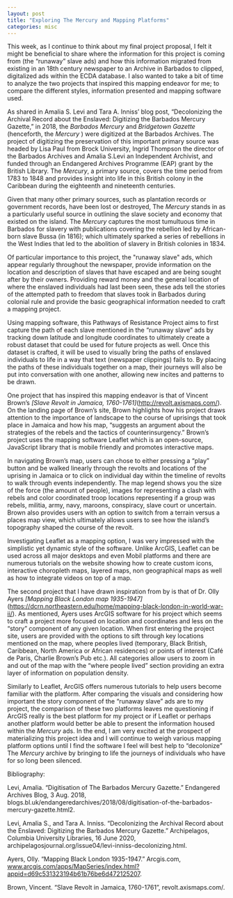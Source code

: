 ```yaml
---
layout: post
title: "Exploring The Mercury and Mapping Platforms"
categories: misc
---
```


This week, as I continue to think about my final project proposal, I felt it might be beneficial to share where the information for this project is coming from (the “runaway” slave ads) and how this information migrated from existing in an 18th century newspaper to an Archive in Barbados to clipped, digitalized ads within the ECDA database. I also wanted to take a bit of time to analyze the two projects that inspired this mapping endeavor for me; to compare the different styles, information presented and mapping software used.  

As shared in Amalia S. Levi and Tara A. Inniss’ blog post, “Decolonizing the Archival Record about the Enslaved: Digitizing the Barbados Mercury Gazette,” in 2018, the _Barbados Mercury_ and _Bridgetown Gazette_ (henceforth, the _Mercury_ ) were digitized at the Barbados Archives. The project of digitizing the preservation of this important primary source was headed by Lisa Paul from Brock University, Ingrid Thompson the director of the Barbados Archives and Amalia S.Levi an Independent Archivist, and funded through an Endangered Archives Programme (EAP) grant by the British Library. The _Mercury_, a primary source, covers the time period from 1783 to 1848 and provides insight into life in this British colony in the Caribbean during the eighteenth and nineteenth centuries.

 Given that many other primary sources, such as plantation records or government records, have been lost or destroyed, The _Mercury_ stands in as a particularly useful source in outlining the slave society and economy that existed on the island. The _Mercury_ captures the most tumultuous time in Barbados for slavery with publications covering the rebellion led by African-born slave Bussa (in 1816); which ultimately sparked a series of rebellions in the West Indies that led to the abolition of slavery in British colonies in 1834. 

Of particular importance to this project, the "runaway slave" ads, which appear regularly throughout the newspaper, provide information on the location and description of slaves that have escaped and are being sought after by their owners. Providing reward money and the general location of where the enslaved individuals had last been seen, these ads tell the stories of the attempted path to freedom that slaves took in Barbados during colonial rule and provide the basic geographical information needed to craft a mapping project. 

Using mapping software, this Pathways of Resistance Project aims to first capture the path of each slave mentioned in the “runaway slave” ads by tracking down latitude and longitude coordinates to ultimately create a robust dataset that could be used for future projects as well. Once this dataset is crafted, it will be used to visually bring the paths of enslaved individuals to life in a way that text (newspaper clippings) fails to. By placing the paths of these individuals together on a map, their journeys will also be put into conversation with one another, allowing new incites and patterns to be drawn. 

One project that has inspired this mapping endeavor is that of Vincent Brown’s _[Slave Revolt in Jamaica, 1760-1761]_(http://revolt.axismaps.com/). On the landing page of Brown’s site, Brown highlights how his project draws attention to the importance of landscape to the course of uprisings that took place in Jamaica and how his map, “suggests an argument about the strategies of the rebels and the tactics of counterinsurgency.” Brown’s project uses the mapping software Leaflet which is an open-source, JavaScript library that is mobile friendly and promotes interactive maps.

In navigating Brown’s map, users can chose to either pressing a “play” button and be walked linearly through the revolts and locations of the uprising in Jamaica or to click on individual day within the timeline of revolts to walk through events independently. The map legend shows you the size of the force (the amount of people), images for representing a clash with rebels and color coordinated troop locations representing if a group was rebels, militia, army, navy, maroons, conspiracy, slave court or uncertain. Brown also provides users with an option to switch from a terrain versus a places map view, which ultimately allows users to see how the island’s topography shaped the course of the revolt. 

Investigating Leaflet as a mapping option, I was very impressed with the simplistic yet dynamic style of the software. Unlike ArcGIS, Leaflet can be used across all major desktops and even Mobil platforms and there are numerous tutorials on the website showing how to create custom icons, interactive choropleth maps, layered maps, non geographical maps as well as how to integrate videos on top of a map.

The second project that I have drawn inspiration from by is that of Dr. Olly Ayers _[Mapping Black London map 1935-1947]_(https://dcrn.northeastern.edu/home/mapping-black-london-in-world-war-ii/). As mentioned, Ayers uses ArcGIS software for his project which seems to craft a project more focused on location and coordinates and less on the “story” component of any given location. When first entering the project site, users are provided with the options to sift through key locations mentioned on the map, where peoples lived (temporary, Black British, Caribbean, North America or African residences) or points of interest (Café de Paris, Charlie Brown’s Pub etc.). All categories allow users to zoom in and out of the map with the “where people lived” section providing an extra layer of information on population density. 

Similarly to Leaflet, ArcGIS offers numerous tutorials to help users become familiar with the platform. After comparing the visuals and considering how important the story component of the “runaway slave” ads are to my project, the comparison of these two platforms leaves me questioning if ArcGIS really is the best platform for my project or if Leaflet or perhaps another platform would better be able to present the information housed within the _Mercury_ ads. In the end, I am very excited at the prospect of materializing this project idea and I will continue to weigh various mapping platform options until I find the software I feel will best help to “decolonize” The _Mercury_ archive by bringing to life the journeys of individuals who have for so long been silenced. 

Bibliography:

Levi, Amalia. “Digitisation of The Barbados Mercury Gazette.” Endangered Archives Blog, 3 Aug. 2018, blogs.bl.uk/endangeredarchives/2018/08/digitisation-of-the-barbados-mercury-gazette.html2. 

Levi, Amalia S., and Tara A. Inniss. “Decolonizing the Archival Record about the Enslaved: Digitizing the Barbados Mercury Gazette.” Archipelagos, Columbia University Libraries, 16 June 2020, archipelagosjournal.org/issue04/levi-inniss-decolonizing.html. 

Ayers, Olly. “Mapping Black London 1935-1947.” Arcgis.com, www.arcgis.com/apps/MapSeries/index.html?appid=d69c531323194b61b76be6d472125207. 

Brown, Vincent. “Slave Revolt in Jamaica, 1760-1761”, revolt.axismaps.com/. 
